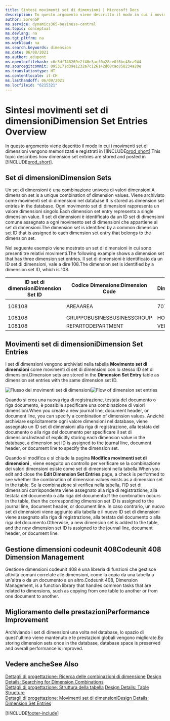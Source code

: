 ```yaml
---
title: Sintesi movimenti set di dimensioni | Microsoft Docs
description: In questo argomento viene descritto il modo in cui i movimenti set di dimensioni vengono memorizzati e registrati in Dynamcis 365.
author: SorenGP
ms.service: dynamics365-business-central
ms.topic: conceptual
ms.devlang: na
ms.tgt_pltfrm: na
ms.workload: na
ms.search.keywords: dimension
ms.date: 06/08/2021
ms.author: edupont
ms.openlocfilehash: c6e3df748269e2f40e3acf0a28ce0f6bc48ca944
ms.sourcegitcommit: 0953171d39e1232a7c126142d68cac858234a20e
ms.translationtype: HT
ms.contentlocale: it-CH
ms.lasthandoff: 06/09/2021
ms.locfileid: "6215321"
---
```

# <a name="dimension-set-entries-overview"></a><span data-ttu-id="dbd78-103">Sintesi movimenti set di dimensioni</span><span class="sxs-lookup"><span data-stu-id="dbd78-103">Dimension Set Entries Overview</span></span>
<span data-ttu-id="dbd78-104">In questo argomento viene descritto il modo in cui i movimenti set di dimensioni vengono memorizzati e registrati in [!INCLUDE[prod_short](includes/prod_short.md)].</span><span class="sxs-lookup"><span data-stu-id="dbd78-104">This topic describes how dimension set entries are stored and posted in [!INCLUDE[prod_short](includes/prod_short.md)].</span></span>  

## <a name="dimension-sets"></a><span data-ttu-id="dbd78-105">Set di dimensioni</span><span class="sxs-lookup"><span data-stu-id="dbd78-105">Dimension Sets</span></span>  
<span data-ttu-id="dbd78-106">Un set di dimensioni è una combinazione univoca di valori dimensioni.</span><span class="sxs-lookup"><span data-stu-id="dbd78-106">A dimension set is a unique combination of dimension values.</span></span> <span data-ttu-id="dbd78-107">Viene archiviato come movimenti set di dimensioni nel database.</span><span class="sxs-lookup"><span data-stu-id="dbd78-107">It is stored as dimension set entries in the database.</span></span> <span data-ttu-id="dbd78-108">Ogni movimento set di dimensioni rappresenta un valore dimensioni singolo.</span><span class="sxs-lookup"><span data-stu-id="dbd78-108">Each dimension set entry represents a single dimension value.</span></span> <span data-ttu-id="dbd78-109">Il set di dimensioni è identificato da un ID set di dimensioni comune assegnato a ogni movimento set di dimensioni che appartiene al set di dimensioni.</span><span class="sxs-lookup"><span data-stu-id="dbd78-109">The dimension set is identified by a common dimension set ID that is assigned to each dimension set entry that belongs to the dimension set.</span></span>  

<span data-ttu-id="dbd78-110">Nel seguente esempio viene mostrato un set di dimensioni in cui sono presenti tre relativi movimenti.</span><span class="sxs-lookup"><span data-stu-id="dbd78-110">The following example shows a dimension set that has three dimension set entries.</span></span> <span data-ttu-id="dbd78-111">Il set di dimensioni è identificato da un ID set di dimensioni, vale a dire 108.</span><span class="sxs-lookup"><span data-stu-id="dbd78-111">The dimension set is identified by a dimension set ID, which is 108.</span></span>  

|<span data-ttu-id="dbd78-112">ID set di dimensioni</span><span class="sxs-lookup"><span data-stu-id="dbd78-112">Dimension Set ID</span></span>|<span data-ttu-id="dbd78-113">Codice Dimensione:</span><span class="sxs-lookup"><span data-stu-id="dbd78-113">Dimension Code</span></span>|<span data-ttu-id="dbd78-114">Codice Valore Dimensioni:</span><span class="sxs-lookup"><span data-stu-id="dbd78-114">Dimension Value Code</span></span>|<span data-ttu-id="dbd78-115">Nome valore dimensioni</span><span class="sxs-lookup"><span data-stu-id="dbd78-115">Dimension Value Name</span></span>|  
|----------------------|--------------------|--------------------------|--------------------------|  
|<span data-ttu-id="dbd78-116">108</span><span class="sxs-lookup"><span data-stu-id="dbd78-116">108</span></span>|<span data-ttu-id="dbd78-117">AREA</span><span class="sxs-lookup"><span data-stu-id="dbd78-117">AREA</span></span>|<span data-ttu-id="dbd78-118">70</span><span class="sxs-lookup"><span data-stu-id="dbd78-118">70</span></span>|<span data-ttu-id="dbd78-119">Nord America</span><span class="sxs-lookup"><span data-stu-id="dbd78-119">America North</span></span>|  
|<span data-ttu-id="dbd78-120">108</span><span class="sxs-lookup"><span data-stu-id="dbd78-120">108</span></span>|<span data-ttu-id="dbd78-121">GRUPPOBUSINES</span><span class="sxs-lookup"><span data-stu-id="dbd78-121">BUSINESSGROUP</span></span>|<span data-ttu-id="dbd78-122">HOME</span><span class="sxs-lookup"><span data-stu-id="dbd78-122">HOME</span></span>|<span data-ttu-id="dbd78-123">Home</span><span class="sxs-lookup"><span data-stu-id="dbd78-123">Home</span></span>|  
|<span data-ttu-id="dbd78-124">108</span><span class="sxs-lookup"><span data-stu-id="dbd78-124">108</span></span>|<span data-ttu-id="dbd78-125">REPARTO</span><span class="sxs-lookup"><span data-stu-id="dbd78-125">DEPARTMENT</span></span>|<span data-ttu-id="dbd78-126">VENDITE</span><span class="sxs-lookup"><span data-stu-id="dbd78-126">SALES</span></span>|<span data-ttu-id="dbd78-127">Vendite</span><span class="sxs-lookup"><span data-stu-id="dbd78-127">Sales</span></span>|  

## <a name="dimension-set-entries"></a><span data-ttu-id="dbd78-128">Movimenti set di dimensioni</span><span class="sxs-lookup"><span data-stu-id="dbd78-128">Dimension Set Entries</span></span>  
<span data-ttu-id="dbd78-129">I set di dimensioni vengono archiviati nella tabella **Movimento set di dimensioni** come movimenti di set di dimensioni con lo stesso ID set di dimensioni.</span><span class="sxs-lookup"><span data-stu-id="dbd78-129">Dimension sets are stored in the **Dimension Set Entry** table as dimension set entries with the same dimension set ID.</span></span>  

<span data-ttu-id="dbd78-130">![Flusso dei movimenti set di dimensioni](media/dimensionentrynav7.png "Flusso dei movimenti set di dimensioni")</span><span class="sxs-lookup"><span data-stu-id="dbd78-130">![Flow of dimension set entries](media/dimensionentrynav7.png "Flow of dimension set entries")</span></span>  

<span data-ttu-id="dbd78-131">Quando si crea una nuova riga di registrazione, testata del documento o riga documento, è possibile specificare una combinazione di valori dimensioni.</span><span class="sxs-lookup"><span data-stu-id="dbd78-131">When you create a new journal line, document header, or document line, you can specify a combination of dimension values.</span></span> <span data-ttu-id="dbd78-132">Anziché archiviare esplicitamente ogni valore dimensioni nel database, viene assegnato un ID set di dimensioni alla riga di registrazione, alla testata del documento o alla riga del documento per specificare il set di dimensioni.</span><span class="sxs-lookup"><span data-stu-id="dbd78-132">Instead of explicitly storing each dimension value in the database, a dimension set ID is assigned to the journal line, document header, or document line to specify the dimension set.</span></span>  

<span data-ttu-id="dbd78-133">Quando si modifica e si chiude la pagina **Modifica movimenti set di dimensioni** , viene eseguito un controllo per verificare se la combinazione dei valori dimensioni esiste come set di dimensioni nella tabella.</span><span class="sxs-lookup"><span data-stu-id="dbd78-133">When you edit and close the **Edit Dimension Set Entries** page, a check is performed to see whether the combination of dimension values exists as a dimension set in the table.</span></span> <span data-ttu-id="dbd78-134">Se la combinazione si verifica nella tabella, l'ID set di dimensioni corrispondente viene assegnato alla riga di registrazione, alla testata del documento o alla riga del documento.</span><span class="sxs-lookup"><span data-stu-id="dbd78-134">If the combination occurs in the table, then the corresponding dimension set ID is assigned to the journal line, document header, or document line.</span></span> <span data-ttu-id="dbd78-135">In caso contrario, un nuovo set di dimensioni viene aggiunto alla tabella e il nuovo ID set di dimensioni viene assegnato alla riga di registrazione, alla testata del documento o alla riga del documento.</span><span class="sxs-lookup"><span data-stu-id="dbd78-135">Otherwise, a new dimension set is added to the table, and the new dimension set ID is assigned to the journal line, document header, or document line.</span></span>

## <a name="codeunit-408-dimension-management"></a><span data-ttu-id="dbd78-136">Gestione dimensioni codeunit 408</span><span class="sxs-lookup"><span data-stu-id="dbd78-136">Codeunit 408 Dimension Management</span></span>
<span data-ttu-id="dbd78-137">Gestione dimensioni codeunit 408 è una libreria di funzioni che gestisce attività comuni correlate alle dimensioni, come la copia da una tabella a un'altra o da un documento a un altro.</span><span class="sxs-lookup"><span data-stu-id="dbd78-137">Codeunit 408, Dimension Management, is a function library that handles common tasks that are related to dimensions, such as copying from one table to another or from one document to another.</span></span>

## <a name="performance-improvement"></a><span data-ttu-id="dbd78-138">Miglioramento delle prestazioni</span><span class="sxs-lookup"><span data-stu-id="dbd78-138">Performance Improvement</span></span>  
<span data-ttu-id="dbd78-139">Archiviando i set di dimensioni una volta nel database, lo spazio di quest'ultimo viene mantenuto e le prestazioni globali vengono migliorate.</span><span class="sxs-lookup"><span data-stu-id="dbd78-139">By storing dimension sets once in the database, database space is preserved and overall performance is improved.</span></span>  

## <a name="see-also"></a><span data-ttu-id="dbd78-140">Vedere anche</span><span class="sxs-lookup"><span data-stu-id="dbd78-140">See Also</span></span>
<span data-ttu-id="dbd78-141">[Dettagli di progettazione: Ricerca delle combinazioni di dimensione](design-details-searching-for-dimension-combinations.md) </span><span class="sxs-lookup"><span data-stu-id="dbd78-141">[Design Details: Searching for Dimension Combinations](design-details-searching-for-dimension-combinations.md) </span></span>  
<span data-ttu-id="dbd78-142">[Dettagli di progettazione: Struttura della tabella](design-details-table-structure.md) </span><span class="sxs-lookup"><span data-stu-id="dbd78-142">[Design Details: Table Structure](design-details-table-structure.md) </span></span>  
[<span data-ttu-id="dbd78-143">Dettagli di progettazione: Movimenti set di dimensioni</span><span class="sxs-lookup"><span data-stu-id="dbd78-143">Design Details: Dimension Set Entries</span></span>](design-details-dimension-set-entries.md)   


[!INCLUDE[footer-include](includes/footer-banner.md)]
